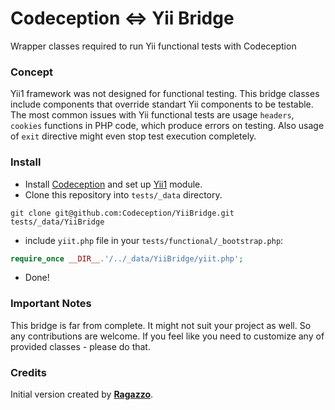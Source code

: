 Codeception <=> Yii Bridge
=========

Wrapper classes required to run Yii functional tests with Codeception

### Concept

Yii1 framework was not designed for functional testing. This bridge classes include components that override standart Yii components to be testable. The most common issues with Yii functional tests are usage `headers`, `cookies` functions in PHP code, which produce errors on testing. Also usage of `exit` directive might even stop test execution completely. 

### Install

* Install [Codeception](http://codeception.com/install) and set up [Yii1](http://codeception.com/docs/modules/Yii1) module. 
* Clone this repository into `tests/_data` directory.

```
git clone git@github.com:Codeception/YiiBridge.git tests/_data/YiiBridge
```

* include `yiit.php` file in your `tests/functional/_bootstrap.php`:

``` php
require_once __DIR__.'/../_data/YiiBridge/yiit.php';

```

* Done!

### Important Notes

This bridge is far from complete. It might not suit your project as well. So any contributions are welcome. If you feel like you need to customize any of provided classes - please do that. 

### Credits

Initial version created by [**Ragazzo**](https://github.com/Ragazzo).